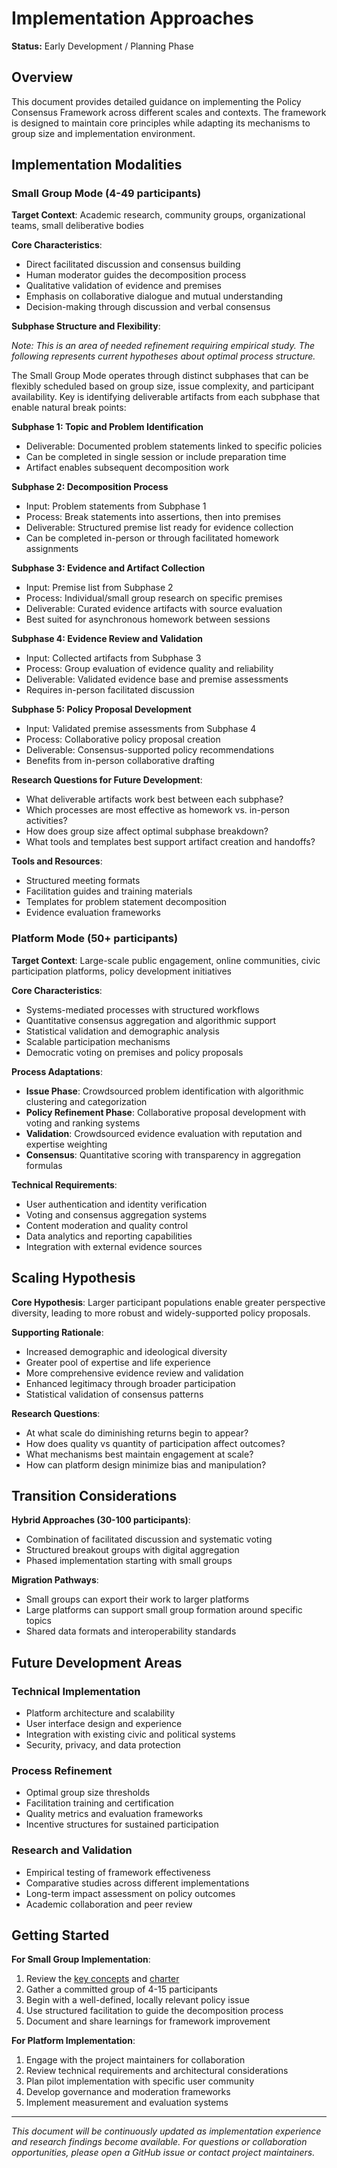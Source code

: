 # Implementation Approaches

**Status:** Early Development / Planning Phase

## Overview

This document provides detailed guidance on implementing the Policy Consensus Framework across different scales and contexts. The framework is designed to maintain core principles while adapting its mechanisms to group size and implementation environment.

## Implementation Modalities

### Small Group Mode (4-49 participants)

**Target Context**: Academic research, community groups, organizational teams, small deliberative bodies

**Core Characteristics**:
- Direct facilitated discussion and consensus building
- Human moderator guides the decomposition process
- Qualitative validation of evidence and premises
- Emphasis on collaborative dialogue and mutual understanding
- Decision-making through discussion and verbal consensus

**Subphase Structure and Flexibility**:

*Note: This is an area of needed refinement requiring empirical study. The following represents current hypotheses about optimal process structure.*

The Small Group Mode operates through distinct subphases that can be flexibly scheduled based on group size, issue complexity, and participant availability. Key is identifying deliverable artifacts from each subphase that enable natural break points:

**Subphase 1: Topic and Problem Identification**
- Deliverable: Documented problem statements linked to specific policies
- Can be completed in single session or include preparation time
- Artifact enables subsequent decomposition work

**Subphase 2: Decomposition Process**
- Input: Problem statements from Subphase 1
- Process: Break statements into assertions, then into premises
- Deliverable: Structured premise list ready for evidence collection
- Can be completed in-person or through facilitated homework assignments

**Subphase 3: Evidence and Artifact Collection**
- Input: Premise list from Subphase 2
- Process: Individual/small group research on specific premises
- Deliverable: Curated evidence artifacts with source evaluation
- Best suited for asynchronous homework between sessions

**Subphase 4: Evidence Review and Validation**
- Input: Collected artifacts from Subphase 3
- Process: Group evaluation of evidence quality and reliability
- Deliverable: Validated evidence base and premise assessments
- Requires in-person facilitated discussion

**Subphase 5: Policy Proposal Development**
- Input: Validated premise assessments from Subphase 4
- Process: Collaborative policy proposal creation
- Deliverable: Consensus-supported policy recommendations
- Benefits from in-person collaborative drafting

**Research Questions for Future Development**:
- What deliverable artifacts work best between each subphase?
- Which processes are most effective as homework vs. in-person activities?
- How does group size affect optimal subphase breakdown?
- What tools and templates best support artifact creation and handoffs?

**Tools and Resources**:
- Structured meeting formats
- Facilitation guides and training materials
- Templates for problem statement decomposition
- Evidence evaluation frameworks

### Platform Mode (50+ participants)

**Target Context**: Large-scale public engagement, online communities, civic participation platforms, policy development initiatives

**Core Characteristics**:
- Systems-mediated processes with structured workflows
- Quantitative consensus aggregation and algorithmic support
- Statistical validation and demographic analysis
- Scalable participation mechanisms
- Democratic voting on premises and policy proposals

**Process Adaptations**:
- **Issue Phase**: Crowdsourced problem identification with algorithmic clustering and categorization
- **Policy Refinement Phase**: Collaborative proposal development with voting and ranking systems
- **Validation**: Crowdsourced evidence evaluation with reputation and expertise weighting
- **Consensus**: Quantitative scoring with transparency in aggregation formulas

**Technical Requirements**:
- User authentication and identity verification
- Voting and consensus aggregation systems
- Content moderation and quality control
- Data analytics and reporting capabilities
- Integration with external evidence sources

## Scaling Hypothesis

**Core Hypothesis**: Larger participant populations enable greater perspective diversity, leading to more robust and widely-supported policy proposals.

**Supporting Rationale**:
- Increased demographic and ideological diversity
- Greater pool of expertise and life experience
- More comprehensive evidence review and validation
- Enhanced legitimacy through broader participation
- Statistical validation of consensus patterns

**Research Questions**:
- At what scale do diminishing returns begin to appear?
- How does quality vs quantity of participation affect outcomes?
- What mechanisms best maintain engagement at scale?
- How can platform design minimize bias and manipulation?

## Transition Considerations

**Hybrid Approaches (30-100 participants)**:
- Combination of facilitated discussion and systematic voting
- Structured breakout groups with digital aggregation
- Phased implementation starting with small groups

**Migration Pathways**:
- Small groups can export their work to larger platforms
- Large platforms can support small group formation around specific topics
- Shared data formats and interoperability standards

## Future Development Areas

### Technical Implementation
- Platform architecture and scalability
- User interface design and experience
- Integration with existing civic and political systems
- Security, privacy, and data protection

### Process Refinement
- Optimal group size thresholds
- Facilitation training and certification
- Quality metrics and evaluation frameworks
- Incentive structures for sustained participation

### Research and Validation
- Empirical testing of framework effectiveness
- Comparative studies across different implementations
- Long-term impact assessment on policy outcomes
- Academic collaboration and peer review

## Getting Started

**For Small Group Implementation**:
1. Review the [key concepts](key-concepts.md) and [charter](../charter.md)
2. Gather a committed group of 4-15 participants
3. Begin with a well-defined, locally relevant policy issue
4. Use structured facilitation to guide the decomposition process
5. Document and share learnings for framework improvement

**For Platform Implementation**:
1. Engage with the project maintainers for collaboration
2. Review technical requirements and architectural considerations
3. Plan pilot implementation with specific user community
4. Develop governance and moderation frameworks
5. Implement measurement and evaluation systems

---

*This document will be continuously updated as implementation experience and research findings become available. For questions or collaboration opportunities, please open a GitHub issue or contact project maintainers.*